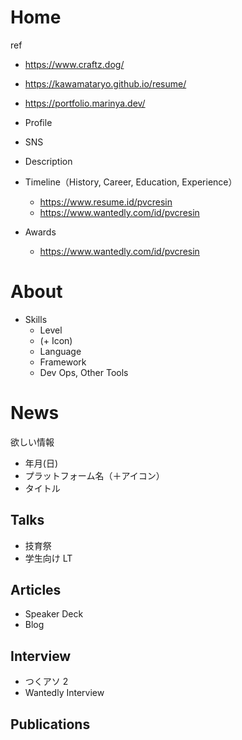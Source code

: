 # Home

ref

- https://www.craftz.dog/
- https://kawamataryo.github.io/resume/
- https://portfolio.marinya.dev/

- Profile
- SNS
- Description
- Timeline（History, Career, Education, Experience）
  - https://www.resume.id/pvcresin
  - https://www.wantedly.com/id/pvcresin
- Awards
  - https://www.wantedly.com/id/pvcresin

# About

- Skills
  - Level
  - (+ Icon)
  - Language
  - Framework
  - Dev Ops, Other Tools

# News

欲しい情報

- 年月(日)
- プラットフォーム名（＋アイコン）
- タイトル

## Talks

- 技育祭
- 学生向け LT

## Articles

- Speaker Deck
- Blog

## Interview

- つくアソ 2
- Wantedly Interview

## Publications
